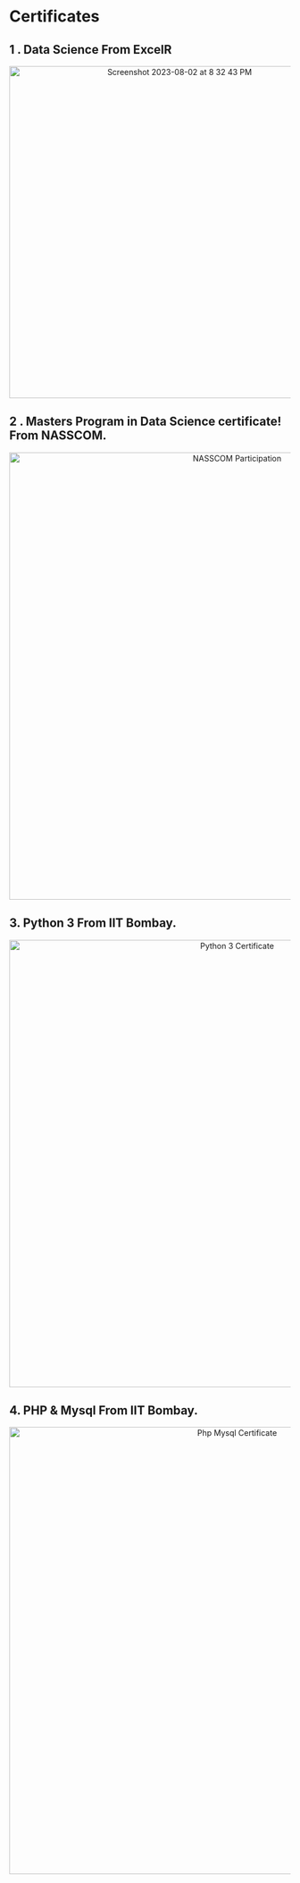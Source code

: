 # Certificates

## 1 . Data Science From ExcelR

<p align="center"><img width="594" alt="Screenshot 2023-08-02 at 8 32 43 PM" src="https://github.com/Vrushabh-Pol/Certificates/assets/126774806/10ce2764-c7d7-4163-adfe-11396c844912"></p>

## 2 . Masters Program in Data Science certificate! From NASSCOM.

<p align="center"><img width="800" alt="NASSCOM Participation" src="https://github.com/Vrushabh-Pol/Certificates/assets/126774806/d32baf66-01c3-4332-99d4-1e72c356db28"></p>

## 3. Python 3 From IIT Bombay.

<p align="center"><img width="800" alt="Python 3 Certificate" src="https://github.com/Vrushabh-Pol/Certificates/assets/126774806/4b70e383-6dcd-4f27-9948-3fb46106151d"></p>

## 4. PHP & Mysql From IIT Bombay.

<p align="center"><img width="800" alt="Php Mysql Certificate" src="https://github.com/Vrushabh-Pol/Certificates/assets/126774806/6c684fd6-0a97-48f8-9c0e-d9872b242f6c"></p>
